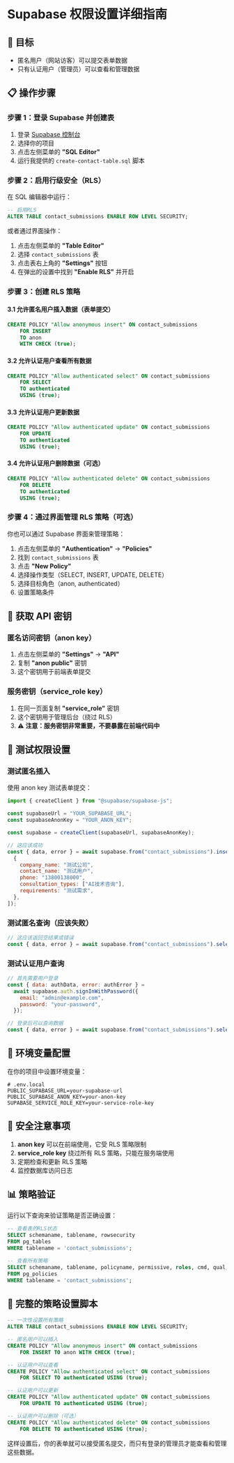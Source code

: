 # Supabase 权限设置详细指南

## 🎯 目标

- 匿名用户（网站访客）可以提交表单数据
- 只有认证用户（管理员）可以查看和管理数据

## 📋 操作步骤

### 步骤 1：登录 Supabase 并创建表

1. 登录 [Supabase 控制台](https://supabase.com/dashboard)
2. 选择你的项目
3. 点击左侧菜单的 **"SQL Editor"**
4. 运行我提供的 `create-contact-table.sql` 脚本

### 步骤 2：启用行级安全（RLS）

在 SQL 编辑器中运行：

```sql
-- 启用RLS
ALTER TABLE contact_submissions ENABLE ROW LEVEL SECURITY;
```

或者通过界面操作：

1. 点击左侧菜单的 **"Table Editor"**
2. 选择 `contact_submissions` 表
3. 点击表右上角的 **"Settings"** 按钮
4. 在弹出的设置中找到 **"Enable RLS"** 并开启

### 步骤 3：创建 RLS 策略

#### 3.1 允许匿名用户插入数据（表单提交）

```sql
CREATE POLICY "Allow anonymous insert" ON contact_submissions
    FOR INSERT
    TO anon
    WITH CHECK (true);
```

#### 3.2 允许认证用户查看所有数据

```sql
CREATE POLICY "Allow authenticated select" ON contact_submissions
    FOR SELECT
    TO authenticated
    USING (true);
```

#### 3.3 允许认证用户更新数据

```sql
CREATE POLICY "Allow authenticated update" ON contact_submissions
    FOR UPDATE
    TO authenticated
    USING (true);
```

#### 3.4 允许认证用户删除数据（可选）

```sql
CREATE POLICY "Allow authenticated delete" ON contact_submissions
    FOR DELETE
    TO authenticated
    USING (true);
```

### 步骤 4：通过界面管理 RLS 策略（可选）

你也可以通过 Supabase 界面来管理策略：

1. 点击左侧菜单的 **"Authentication"** → **"Policies"**
2. 找到 `contact_submissions` 表
3. 点击 **"New Policy"**
4. 选择操作类型（SELECT, INSERT, UPDATE, DELETE）
5. 选择目标角色（anon, authenticated）
6. 设置策略条件

## 🔑 获取 API 密钥

### 匿名访问密钥（anon key）

1. 点击左侧菜单的 **"Settings"** → **"API"**
2. 复制 **"anon public"** 密钥
3. 这个密钥用于前端表单提交

### 服务密钥（service_role key）

1. 在同一页面复制 **"service_role"** 密钥
2. 这个密钥用于管理后台（绕过 RLS）
3. ⚠️ **注意：服务密钥非常重要，不要暴露在前端代码中**

## 🧪 测试权限设置

### 测试匿名插入

使用 anon key 测试表单提交：

```javascript
import { createClient } from "@supabase/supabase-js";

const supabaseUrl = "YOUR_SUPABASE_URL";
const supabaseAnonKey = "YOUR_ANON_KEY";

const supabase = createClient(supabaseUrl, supabaseAnonKey);

// 这应该成功
const { data, error } = await supabase.from("contact_submissions").insert([
  {
    company_name: "测试公司",
    contact_name: "测试用户",
    phone: "13800138000",
    consultation_types: ["AI技术咨询"],
    requirements: "测试需求",
  },
]);
```

### 测试匿名查询（应该失败）

```javascript
// 这应该返回空结果或错误
const { data, error } = await supabase.from("contact_submissions").select("*");
```

### 测试认证用户查询

```javascript
// 首先需要用户登录
const { data: authData, error: authError } =
  await supabase.auth.signInWithPassword({
    email: "admin@example.com",
    password: "your-password",
  });

// 登录后可以查询数据
const { data, error } = await supabase.from("contact_submissions").select("*");
```

## 🔧 环境变量配置

在你的项目中设置环境变量：

```env
# .env.local
PUBLIC_SUPABASE_URL=your-supabase-url
PUBLIC_SUPABASE_ANON_KEY=your-anon-key
SUPABASE_SERVICE_ROLE_KEY=your-service-role-key
```

## 🚨 安全注意事项

1. **anon key** 可以在前端使用，它受 RLS 策略限制
2. **service_role key** 绕过所有 RLS 策略，只能在服务端使用
3. 定期检查和更新 RLS 策略
4. 监控数据库访问日志

## 📊 策略验证

运行以下查询来验证策略是否正确设置：

```sql
-- 查看表的RLS状态
SELECT schemaname, tablename, rowsecurity
FROM pg_tables
WHERE tablename = 'contact_submissions';

-- 查看所有策略
SELECT schemaname, tablename, policyname, permissive, roles, cmd, qual, with_check
FROM pg_policies
WHERE tablename = 'contact_submissions';
```

## 🎯 完整的策略设置脚本

```sql
-- 一次性设置所有策略
ALTER TABLE contact_submissions ENABLE ROW LEVEL SECURITY;

-- 匿名用户可以插入
CREATE POLICY "Allow anonymous insert" ON contact_submissions
    FOR INSERT TO anon WITH CHECK (true);

-- 认证用户可以查看
CREATE POLICY "Allow authenticated select" ON contact_submissions
    FOR SELECT TO authenticated USING (true);

-- 认证用户可以更新
CREATE POLICY "Allow authenticated update" ON contact_submissions
    FOR UPDATE TO authenticated USING (true);

-- 认证用户可以删除（可选）
CREATE POLICY "Allow authenticated delete" ON contact_submissions
    FOR DELETE TO authenticated USING (true);
```

这样设置后，你的表单就可以接受匿名提交，而只有登录的管理员才能查看和管理这些数据。

